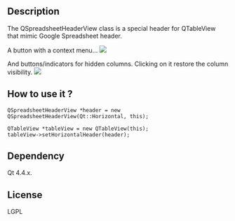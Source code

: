 ## Description

The QSpreadsheetHeaderView class is a special header for QTableView that mimic Google Spreadsheet header.

A button with a context menu...
<img src="https://raw.github.com/mojocorp/QSpreadsheetHeaderView/master/screen-capture-1.jpg" >

And buttons/indicators for hidden columns. Clicking on it restore the column visibility.
<img src="https://raw.github.com/mojocorp/QSpreadsheetHeaderView/master/screen-capture-2.jpg" >

## How to use it ?

    QSpreadsheetHeaderView *header = new QSpreadsheetHeaderView(Qt::Horizontal, this);
    
    QTableView *tableView = new QTableView(this);
    tableView->setHorizontalHeader(header);

## Dependency
Qt 4.4.x.

## License

LGPL